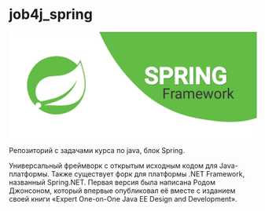 # job4j_spring

![img.png](img.png)

Репозиторий с задачами курса по java, блок Spring.

Универсальный фреймворк с открытым исходным кодом для Java-платформы. Также существует форк для платформы .NET Framework, названный Spring.NET. Первая версия была написана Родом Джонсоном, который впервые опубликовал её вместе с изданием своей книги «Expert One-on-One Java EE Design and Development».